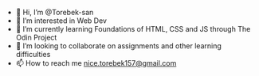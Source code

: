 - 👋 Hi, I’m @Torebek-san
- 👀 I’m interested in Web Dev
- 🌱 I’m currently learning Foundations of HTML, CSS and JS through The Odin Project
- 💞️ I’m looking to collaborate on assignments and other learning difficulties 
- 📫 How to reach me nice.torebek157@gmail.com

<!---
Torebek-san/Torebek-san is a ✨ special ✨ repository because its `README.md` (this file) appears on your GitHub profile.
You can click the Preview link to take a look at your changes.
--->
